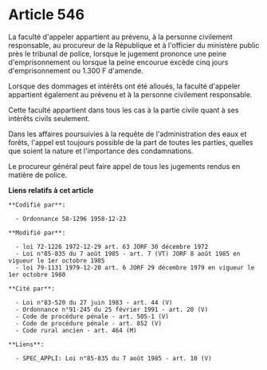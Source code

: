 # Article 546

La faculté d'appeler appartient au prévenu, à la personne civilement responsable, au procureur de la République et à
l'officier du ministère public près le tribunal de police, lorsque le jugement prononce une peine d'emprisonnement ou lorsque
la peine encourue excède cinq jours d'emprisonnement ou 1.300 F d'amende.

Lorsque des dommages et intérêts ont été alloués, la faculté d'appeler appartient également au prévenu et à la personne
civilement responsable.

Cette faculté appartient dans tous les cas à la partie civile quant à ses intérêts civils seulement.

Dans les affaires poursuivies à la requête de l'administration des eaux et forêts, l'appel est toujours possible de la part
de toutes les parties, quelles que soient la nature et l'importance des condamnations.

Le procureur général peut faire appel de tous les jugements rendus en matière de police.

**Liens relatifs à cet article**

	**Codifié par**:

	  - Ordonnance 58-1296 1958-12-23

	**Modifié par**:

	  - loi 72-1226 1972-12-29 art. 63 JORF 30 décembre 1972
	  - Loi n°85-835 du 7 août 1985 - art. 7 (VT) JORF 8 août 1985 en vigueur le 1er octobre 1985
	  - loi 79-1131 1979-12-20 art. 6 JORF 29 décembre 1979 en vigueur le 1er octobre 1980

	**Cité par**:

	  - Loi n°83-520 du 27 juin 1983 - art. 44 (V)
	  - Ordonnance n°91-245 du 25 février 1991 - art. 20 (V)
	  - Code de procédure pénale - art. 505-1 (V)
	  - Code de procédure pénale - art. 852 (V)
	  - Code rural ancien - art. 464 (M)

	**Liens**:

	  - SPEC_APPLI: Loi n°85-835 du 7 août 1985 - art. 10 (V)
